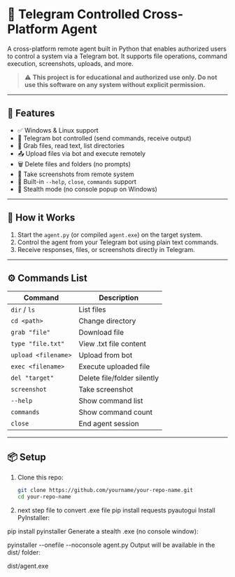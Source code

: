 # 🐍 Telegram Controlled Cross-Platform Agent

A cross-platform remote agent built in Python that enables authorized users to control a system via a Telegram bot. It supports file operations, command execution, screenshots, uploads, and more.

> ⚠️ **This project is for educational and authorized use only. Do not use this software on any system without explicit permission.**

---

## 🚀 Features

- ✅ Windows & Linux support
- 🔐 Telegram bot controlled (send commands, receive output)
- 📁 Grab files, read text, list directories
- 📤 Upload files via bot and execute remotely
- 🗑️ Delete files and folders (no prompts)
- 📸 Take screenshots from remote system
- 🧠 Built-in `--help`, `close`, `commands` support
- 🤫 Stealth mode (no console popup on Windows)

---

## 🧠 How it Works

1. Start the `agent.py` (or compiled `agent.exe`) on the target system.
2. Control the agent from your Telegram bot using plain text commands.
3. Receive responses, files, or screenshots directly in Telegram.

---

## ⚙️ Commands List

| Command                   | Description                             |
|----------------------------|-----------------------------------------|
| `dir` / `ls`              | List files                              |
| `cd <path>`              | Change directory                        |
| `grab "file"`            | Download file                           |
| `type "file.txt"`        | View .txt file content                  |
| `upload <filename>`      | Upload from bot                         |
| `exec <filename>`        | Execute uploaded file                   |
| `del "target"`           | Delete file/folder silently             |
| `screenshot`             | Take screenshot                         |
| `--help`                 | Show command list                       |
| `commands`               | Show command count                      |
| `close`                  | End agent session                       |

---

## 📦 Setup

1. Clone this repo:
   ```bash
   git clone https://github.com/yourname/your-repo-name.git
   cd your-repo-name
2. next step file to convert .exe file
   pip install requests pyautogui
     Install PyInstaller:

pip install pyinstaller
Generate a stealth .exe (no console window):

pyinstaller --onefile --noconsole agent.py
Output will be available in the dist/ folder:

dist/agent.exe
